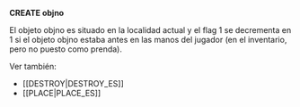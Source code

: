 **CREATE objno**

El objeto objno es situado en la localidad actual y el flag 1 se decrementa en 1 si el objeto objno estaba antes en las manos del jugador (en el inventario, pero no puesto como prenda).

Ver también:

* [[DESTROY|DESTROY_ES]]
* [[PLACE|PLACE_ES]]